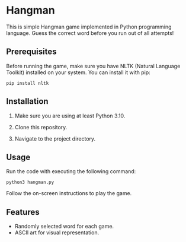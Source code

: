 # Hangman

This is simple Hangman game implemented in Python programming language. Guess the correct word before you run out of all attempts!

## Prerequisites

Before running the game, make sure you have NLTK (Natural Language Toolkit) installed on your system. You can install it with pip:

`pip install nltk`

## Installation

1. Make sure you are using at least Python 3.10.

2. Clone this repository.

3. Navigate to the project directory.

## Usage 

Run the code with executing the following command:

`python3 hangman.py`

Follow the on-screen instructions to play the game.

## Features

- Randomly selected word for each game.
- ASCII art for visual representation.


